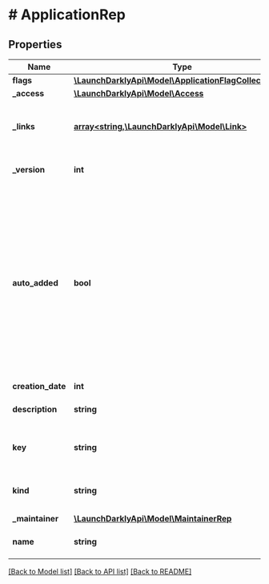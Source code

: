# # ApplicationRep

## Properties

Name | Type | Description | Notes
------------ | ------------- | ------------- | -------------
**flags** | [**\LaunchDarklyApi\Model\ApplicationFlagCollectionRep**](ApplicationFlagCollectionRep.md) |  | [optional]
**_access** | [**\LaunchDarklyApi\Model\Access**](Access.md) |  | [optional]
**_links** | [**array<string,\LaunchDarklyApi\Model\Link>**](Link.md) | The location and content type of related resources | [optional]
**_version** | **int** | Version of the application | [optional]
**auto_added** | **bool** | Whether the application was automatically created because it was included in a context when a LaunchDarkly SDK evaluated a feature flag, or was created through the LaunchDarkly UI or REST API. |
**creation_date** | **int** |  | [optional]
**description** | **string** | The application description | [optional]
**key** | **string** | The unique identifier of this application |
**kind** | **string** | To distinguish the kind of application |
**_maintainer** | [**\LaunchDarklyApi\Model\MaintainerRep**](MaintainerRep.md) |  | [optional]
**name** | **string** | The name of the application |

[[Back to Model list]](../../README.md#models) [[Back to API list]](../../README.md#endpoints) [[Back to README]](../../README.md)
